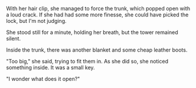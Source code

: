 With her hair clip, she managed to force the trunk, which popped open with a loud crack. If she had had some more finesse, she could have picked the lock, but I'm not judging.

She stood still for a minute, holding her breath, but the tower remained silent.

Inside the trunk, there was another blanket and some cheap leather boots.

"Too big," she said, trying to fit them in. As she did so, she noticed something inside. It was a small key.

"I wonder what does it open?"
